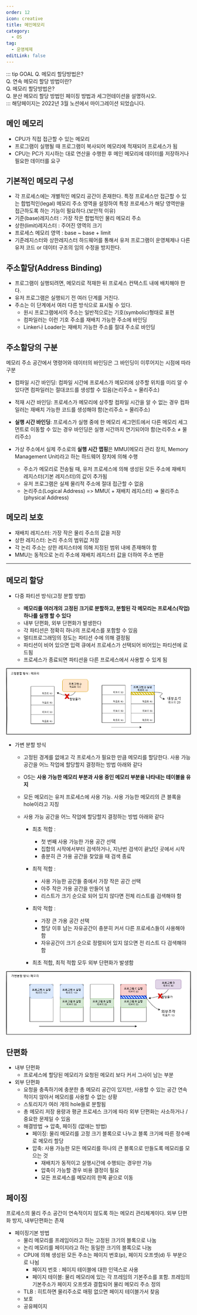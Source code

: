 ```yaml
---
order: 12
icon: creative
title: 메인메모리
category:
  - OS
tag:
  - 운영체제
editLink: false
---
```


::: tip GOAL
Q. 메모리 할당방법은?  
Q. 연속 메모리 할당 방법이란?  
Q. 메모리 할당방법은?  
Q. 분산 메모리 할당 방법인 페이징 방법과 세그먼테이션을 설명하시오.  
:::
해당페이지는 2022년 3월 노션에서 마이그레이션 되었습니다.

## 메인 메모리

- CPU가 직접 접근할 수 있는 메모리
- 프로그램이 실행될 때 프로그램이 복사되어 메모리에 적재되어 프로세스가 됨
- CPU는 PC가 지시하는 대로 연산을 수행한 후 메인 메모리에 데이터를 저장하거나
  필요한 데이터를 요구

## 기본적인 메모리 구성

- 각 프로세스에는 개별적인 메모리 공간이 존재한다. 특정 프로세스만 접근할 수 있는 합법적인(legal) 메모리 주소 영역을 설정하여 특정 프로세스가 해당 영역만을 접근하도록 하는 기능이 필요하다.(보안적 이유)
- 기준(base)레지스터 : 가장 작은 합법적인 물리 메모리 주소
- 상한(limit)레지스터 : 주어진 영역의 크기
- 프로세스 메모리 영역 : base ~ base + limit
- 기준레지스터와 상한레지스터 하드웨어를 통해서 유저 프로그램이 운영체제나 다른 유저 코드 or 데이터 구조의 임의 수정을 방지한다.

## 주소할당(Address Binding)

- 프로그램이 실행되려면, 메모리로 적재한 뒤 프로세스 컨택스트 내에 배치해야 한다.
- 유저 프로그램은 실행되기 전 여러 단계를 거친다.
- 주소는 이 단계에서 여러 다른 방식으로 표시될 수 있다.
  - 원시 프로그램에서의 주소는 일반적으로는 기호(symbolic)형태로 표현
  - 컴파일러는 이런 기호 주소를 재배치 가능한 주소에 바인딩
  - Linker나 Loader는 재배치 가능한 주소를 절대 주소로 바인딩

## 주소할당의 구분

메모리 주소 공간에서 명령어와 데이터의 바인딩은 그 바인딩이
이루어지는 시점에 따라 구분

- 컴파일 시간 바인딩: 컴파일 시간에 프로세스가 메모리에 상주할 위치를 미리 알
  수 있다면 컴파일러는 절대코드를 생성할 수 있음(논리주소 = 물리주소)
- 적재 시간 바인딩: 프로세스가 메모리에 상주할 컴파일 시간을 알 수 없는 경우
  컴파일러는 재배치 가능한 코드를 생성해야 함(논리주소 = 물리주소)
- **실행 시간 바인딩**: 프로세스가 실행 중에 한 메모리 세그먼트에서 다른 메모리
  세그먼트로 이동할 수 있는 경우 바인딩은 실행 시간까지
  연기되어야 함(논리주소 ≠ 물리주소)

- 가상 주소에서 실제 주소로의 **실행 시간 맵핑**은 MMU(메모리 관리 장치,
  Memory Management Unit)라고 하는 하드웨어 장치에 의해 수행
  - 주소가 메모리로 전송될 때, 유저 프로세스에 의해 생성된 모든 주소에 재배치
    레지스터(기본 레지스터)의 값이 추가됨
  - 유저 프로그램은 실제 물리적 주소에 절대 접근할 수 없음
  - 논리주소(Logical Address) => MMU( + 재배치 레지스터) => 물리주소(physical Address)

## 메모리 보호

- 재배치 레지스터: 가장 작은 물리 주소의 값을 저장
- 상한 레지스터: 논리 주소의 범위값 저장
- 각 논리 주소는 상한 레지스터에 의해 지정된 범위 내에 존재해야 함
- MMU는 동적으로 논리 주소에 재배치 레지스터 값을 더하여 주소 변환

---

## 메모리 할당

- 다중 파티션 방식(고정 분할 방법)

  - **메모리를 여러개의 고정된 크기로 분할하고, 분할된 각 메모리는 프로세스(작업) 하나를 실행 할 수 있다**
  - 내부 단편화, 외부 단편화가 발생한다
  - 각 파티션은 정확히 하나의 프로세스를 포함할 수 있음
  - 멀티프로그래밍의 정도는 파티션 수에 의해 결정됨
  - 파티션이 비어 있으면 입력 큐에서 프로세스가 선택되어 비어있는 파티션에 로드됨
  - 프로세스가 종료되면 파티션을 다른 프로세스에서 사용할 수 있게 됨

![고정분할](./img/3-%EA%B3%A0%EC%A0%95%EB%B6%84%ED%95%A0-%EB%B0%A9%EC%8B%9D.png)

- 가변 분할 방식

  - 고정된 경계를 없애고 각 프로세스가 필요한 만큼 메모리를 할당한다. 사용 가능 공간을 어느 작업에 할당할지 결정하는 방법 아래와 같다
  - OS는 **사용 가능한 메모리 부분과 사용 중인 메모리 부분을 나타내는 테이블을 유지**
  - 모든 메모리는 유저 프로세스에 사용 가능. 사용 가능한 메모리의 큰 블록을
    hole이라고 지칭
  - 사용 가능 공간을 어느 작업에 할당할지 결정하는 방법 아래와 같다

    - 최초 적합 :
      - 첫 번째 사용 가능한 가용 공간 선택
      - 집합의 시작에서부터 검색하거나, 지난번 검색이 끝났던 곳에서 시작
      - 충분히 큰 가용 공간을 찾았을 때 검색 종료
    - 최적 적합 :
      - 사용 가능한 공간들 중에서 가장 작은 공간 선택
      - 아주 작은 가용 공간을 만들어 냄
      - 리스트가 크기 순으로 되어 있지 않다면 전체 리스트를 검색해야 함
    - 최악 적합 :

      - 가장 큰 가용 공간 선택
      - 할당 이후 남는 자유공간이 충분히 커서 다른 프로세스들이 사용해야 함
      - 자유공간이 크기 순으로 정렬되어 있지 않으면 전 리스트 다 검색해야 함

    - 최초 적합, 최적 적합 모두 외부 단편화가 발생함

![가번분할](./img/3-%EA%B0%80%EB%B3%80%EB%B6%84%ED%95%A0-%EB%B0%A9%EC%8B%9D.png)

## 단편화

- 내부 단편화
  - 프로세스에 할당된 메모리가 요청된 메모리 보다 커서 그사이 남는 부분
- 외부 단편화
  - 요청을 충족하기에 충분한 총 메모리 공간이 있지만, 사용할 수 있는 공간 연속적이지 않아서 메모리를 사용할 수 없는 상황
  - 스토리지가 여러 개의 hole들로 분할됨
  - 총 메모리 저장 용량과 평균 프로세스 크기에 따라 외부 단편화는
    사소하거나 / 중요한 문제일 수 있음
  - 해결방법 → 압축, 페이징 (없애는 방법)
    - 페이징: 물리 메모리를 고정 크기 블록으로 나누고
      블록 크기에 따른 정수배로 메모리 할당
    - 압축: 사용 가능한 모든 메모리를 하나의 큰 블록으로 만들도록 메모리를
      모으는 것
      - 재배치가 동적이고 실행시간에 수행되는 경우만 가능
      - 압축이 가능할 경우 비용 결정이 필요
      - 모든 프로세스를 메모리의 한쪽 끝으로 이동

## 페이징

프로세스의 물리 주소 공간이 연속적이지 않도록 하는 메모리 관리체계이다.
외부 단편화 방지, 내부단편화는 존재

- 페이징기본 방법
  - 물리 메모리를 프레임이라고 하는 고정된 크기의 블록으로 나눔
  - 논리 메모리를 페이지라고 하는 동일한 크기의 블록으로 나눔
  - CPU에 의해 생성된 모든 주소는 페이지 번호(p), 페이지 오프셋(d) 두 부분으로 나뉨
    - 페이지 번호 : 페이지 테이블에 대한 인덱스로 사용
    - 페이지 테이블: 물리 메모리에 있는 각 프레임의 기본주소를 포함. 프레임의 기본주소가 페이지 오프셋과 결합되어 물리 메모리 주소 정의
  - TLB : 히트하면 물리주소로 매핑 없으면 페이지 테이블가서 찾음
  - 보호
  - 공유페이지
